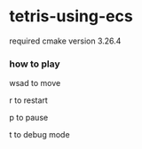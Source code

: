 # tetris-using-ecs

required cmake version 3.26.4

### how to play

wsad to move

r to restart

p to pause

t to debug mode
